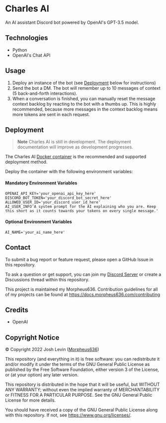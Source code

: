 # Charles AI
An AI assistant Discord bot powered by OpenAI's GPT-3.5 model.

## Technologies
- Python
- OpenAI's Chat API

## Usage
1. Deploy an instance of the bot (see [Deployment](#Deployment) below for instructions)
2. Send the bot a DM. The bot will remember up to 10 messages of context (5 back-and-forth interactions).
3. When a conversation is finished, you can manually reset the message context backlog by reacting to the bot with a thumbs up.
This is highly recommended, because more messages in the context backlog means more tokens are sent in each request.

## Deployment
> **Note**
> Charles AI is still in development. The deployment documentation will improve as development progresses.

The Charles AI [Docker container](https://hub.docker.com/repository/docker/morpheus636/charles-ai/general) is the recommended and supported deployment method.

Deploy the container with the following environment variables:

#### Mandatory Environment Variables
```
OPENAI_API_KEY='your_openai_api_key_here'
DISCORD_BOT_TOKEN='your_discord_bot_secret_here'
ALLOWED_USER_ID='your_discord_user_id_here'
AI_USER_INFO'A system prompt for the AI explaining who you are. Keep this short as it counts towards your tokens on every single message.'
```
#### Optional Environment Variables
```
AI_NAME='your_ai_name_here'
```

## Contact
To submit a bug report or feature request, please open a GitHub Issue in this repository. 

To ask a question or get support, you can join my [Discord Server](https://discord.morpheus636.com) or create a Discussions thread within this repository.

This project is maintained my Morpheus636. Contribution guidelines for all of my projects can be found at https://docs.morpheus636.com/contributing

## Credits
- OpenAI

## Copyright Notice
© Copyright 2022 Josh Levin ([Morpheus636](https://github.com/morpheus636))

This repository (and everything in it) is free software: you can redistribute it and/or modify
it under the terms of the GNU General Public License as published by
the Free Software Foundation, either version 3 of the License, or
(at your option) any later version.

This repository is distributed in the hope that it will be useful,
but WITHOUT ANY WARRANTY; without even the implied warranty of
MERCHANTABILITY or FITNESS FOR A PARTICULAR PURPOSE.  See the
GNU General Public License for more details.

You should have received a copy of the GNU General Public License
along with this repository.  If not, see <https://www.gnu.org/licenses/>.

